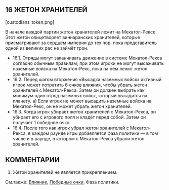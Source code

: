 16 ЖЕТОН ХРАНИТЕЛЕЙ
---

[custodians_token.png]

В начале каждой партии жетон хранителей лежит на Мекатол-Рексе. Этот жетон олицетворяет виннаранских хранителей, которые присматривают за сердцем империи до тех пор, пока представитель одной из великих рас не займёт трон.
* 16.1. Отряды могут заканчивать движение в системе Мекатол-Рекса согласно обычным правилам; при этом игроки не могут высаживать наземные войска на Мекатол-Рекс, пока на нём лежит жетон хранителей.
* 16.2. Перед шагом вторжения «Высадка наземных войск» активный игрок может потратить 6 очков влияния, чтобы убрать жетон хранителей с Мекатол-Рекса. Затем он должен выбрать как минимум один отряд наземных войск, который высадится на планету.
  а) Если игрок не может высадить наземные войска на Мекатол-Рекс, он не может убрать жетон хранителей.
* 16.3. Когда игрок убирает жетон хранителей с Мекатол-Рекса, он убирает его с игрового поля и кладёт перед собой. Затем он получает 1 победное очко.
* 16.4. После того как игрок убрал жетон хранителей с Мекатол-Рекса, в каждом раунде игры добавляется фаза политики — в том числе и в раунде, в котором с Мекатол-Рекса убрали жетон хранителей.

КОММЕНТАРИИ
---

1) Жетон хранителей не является прикреплением.

См.также: [Влияние](influence.md), [Победные очки](victory_points.md), Фаза политики.
